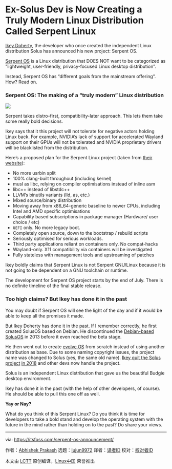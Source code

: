 [#]: collector: (lujun9972)
[#]: translator: (geekpi)
[#]: reviewer: ( )
[#]: publisher: ( )
[#]: url: ( )
[#]: subject: (Ex-Solus Dev is Now Creating a Truly Modern Linux Distribution Called Serpent Linux)
[#]: via: (https://itsfoss.com/serpent-os-announcement/)
[#]: author: (Abhishek Prakash https://itsfoss.com/author/abhishek/)

Ex-Solus Dev is Now Creating a Truly Modern Linux Distribution Called Serpent Linux
======

[Ikey Doherty][1], the developer who once created the independent Linux distribution Solus has announced his new project: Serpent OS.

[Serpent OS][2] is a Linux distribution that DOES NOT want to be categorized as “lightweight, user-friendly, privacy-focused Linux desktop distribution”.

Instead, Serpent OS has “different goals from the mainstream offering”. How? Read on.

### Serpent OS: The making of a “truly modern” Linux distribution

![][3]

Serpent takes distro-first, compatibility-later approach. This lets them take some really bold decisions.

Ikey says that it this project will not tolerate for negative actors holding Linux back. For example, NVIDIA’s lack of support for accelerated Wayland support on their GPUs will not be tolerated and NVIDIA proprietary drivers will be blacklisted from the distribution.

Here’s a proposed plan for the Serpent Linux project (taken from [their website][4]):

  * No more usrbin split
  * 100% clang-built throughout (including kernel)
  * musl as libc, relying on compiler optimisations instead of inline asm
  * libc++ instead of libstdc++
  * LLVM’s binutils variants (lld, as, etc.)
  * Mixed source/binary distribution
  * Moving away from x86_64-generic baseline to newer CPUs, including Intel and AMD specific optimisations
  * Capability based subscriptions in package manager (Hardware/ user choice / etc)
  * `UEFI` only. No more legacy boot.
  * Completely open source, down to the bootstrap / rebuild scripts
  * Seriously optimised for serious workloads.
  * Third party applications reliant on containers only. No compat-hacks
  * Wayland-only. X11 compatibility via containers will be investigated
  * Fully stateless with management tools and upstreaming of patches



Ikey boldly claims that Serpent Linux is not Serpent GNU/Linux because it is not going to be dependent on a GNU toolchain or runtime.

The development for Serpent OS project starts by the end of July. There is no definite timeline of the final stable release.

### Too high claims? But Ikey has done it in the past

You may doubt if Serpent OS will see the light of the day and if it would be able to keep all the promises it made.

But Ikey Doherty has done it in the past. If I remember correctly, he first created SolusOS based on Debian. He discontinued the [Debian-based SolusOS][5] in 2013 before it even reached the beta stage.

He then went out to create [evolve OS][6] from scratch instead of using another distribution as base. Due to some naming copyright issues, the project name was changed to Solus (yes, the same old name). [Ikey quit the Solus projec][7][t][7] [in 2018][7] and other devs now handle the project.

Solus is an independent Linux distribution that gave us the beautiful Budgie desktop environment.

Ikey has done it in the past (with the help of other developers, of course). He should be able to pull this one off as well.

**Yay or Nay?**

What do you think of this Serpent Linux? Do you think it is time for developers to take a bold stand and develop the operating system with the future in the mind rather than holding on to the past? Do share your views.

--------------------------------------------------------------------------------

via: https://itsfoss.com/serpent-os-announcement/

作者：[Abhishek Prakash][a]
选题：[lujun9972][b]
译者：[译者ID](https://github.com/译者ID)
校对：[校对者ID](https://github.com/校对者ID)

本文由 [LCTT](https://github.com/LCTT/TranslateProject) 原创编译，[Linux中国](https://linux.cn/) 荣誉推出

[a]: https://itsfoss.com/author/abhishek/
[b]: https://github.com/lujun9972
[1]: https://itsfoss.com/ikey-doherty-serpent-interview/
[2]: https://www.serpentos.com/
[3]: https://i2.wp.com/itsfoss.com/wp-content/uploads/2020/07/serpent-linux.png?ssl=1
[4]: https://www.serpentos.com/about/
[5]: https://distrowatch.com/table.php?distribution=solusos
[6]: https://itsfoss.com/beta-evolve-os-released/
[7]: https://itsfoss.com/ikey-leaves-solus/
